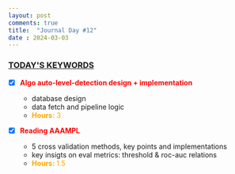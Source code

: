 ```yaml
---
layout: post
comments: true
title:  "Journal Day #12"
date : 2024-03-03
---
```



<h3 style = "text-decoration : underline;"> TODAY'S KEYWORDS </h3>

* [X] <span style="color: red;">**Algo auto-level-detection design + implementation**</span>
  - database design
  - data fetch and pipeline logic
  - <span style="color: orange;">**Hours:** 3 </span>

* [X] <span style="color: red;">**Reading AAAMPL**</span>
  - 5 cross validation methods, key points and implementations 
  - key insigts on eval metrics: threshold & roc-auc relations
  - <span style="color: orange;">**Hours:** 1.5</span>





